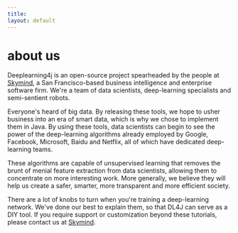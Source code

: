 ```yaml
---
title: 
layout: default
---
```


# about us

Deeplearning4j is an open-source project spearheaded by the people at [Skymind](http://www.skymind.io), a San Francisco-based business intelligence and enterprise software firm. We're a team of data scientists, deep-learning specialists and semi-sentient robots. 

Everyone's heard of big data. By releasing these tools, we hope to usher business into an era of smart data, which is why we chose to implement them in Java. By using these tools, data scientists can begin to see the power of the deep-learning algorithms already employed by Google, Facebook, Microsoft, Baidu and Netflix, all of which have dedicated deep-learning teams.

These algorithms are capable of unsupervised learning that removes the brunt of menial feature extraction from data scientists, allowing them to concentrate on more interesting work. More generally, we believe they will help us create a safer, smarter, more transparent and more efficient society. 

There are a lot of knobs to turn when you're training a deep-learning network. We've done our best to explain them, so that DL4J can serve as a DIY tool. If you require support or customization beyond these tutorials, please contact us at [Skymind](http://www.skymind.io/contact.html).